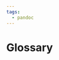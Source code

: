 ```yaml
---
tags:
  - pandoc
---
```


# Glossary

<include repo_url="https://github.com/foliant-docs/foliantcontrib.glossary.git" path="README.md" sethead="2" nohead="true"></include>
